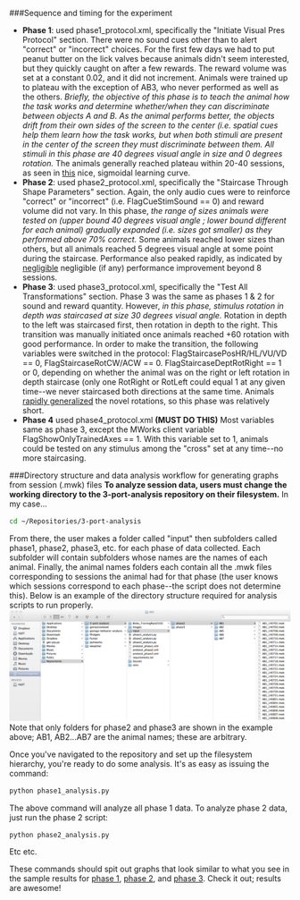 ###Sequence and timing for the experiment
* **Phase 1**: used phase1_protocol.xml, specifically the "Initiate Visual Pres Protocol" section. There were no sound cues other than to alert "correct" or "incorrect" choices. For the first few days we had to put peanut butter on the lick valves because animals didn't seem interested, but they quickly caught on after a few rewards. The reward volume was set at a constant 0.02, and it did not increment. Animals were trained up to plateau with the exception of AB3, who never performed as well as the others. *Briefly, the objective of this phase is to teach the animal how the task works and determine whether/when they can discriminate between objects A and B. As the animal performs better, the objects drift from their own sides of the screen to the center (i.e. spatial cues help them learn how the task works, but when both stimuli are present in the center of the screen they must discriminate between them. All stimuli in this phase are 40 degrees visual angle in size and 0 degrees rotation.* The animals generally reached plateau within 20-40 sessions, as seen in [this](https://github.com/coxlab/3-port-analysis/raw/master/readme-images/phase1-results/AB5-phase1-trials-in-center.png) nice, sigmoidal learning curve. 
* **Phase 2**: used phase2_protocol.xml, specifically the "Staircase Through Shape Parameters" section. Again, the only audio cues were to reinforce "correct" or "incorrect" (i.e. FlagCueStimSound == 0) and reward volume did not vary. In this phase, *the range of sizes animals were tested on (upper bound 40 degrees visual angle ; lower bound different for each animal) gradually expanded (i.e. sizes got smaller) as they performed above 70% correct.* Some animals reached lower sizes than others, but all animals reached 5 degrees visual angle at some point during the staircase. Performance also peaked rapidly, as indicated by [negligible](https://github.com/coxlab/3-port-analysis/raw/master/readme-images/phase2-results/pctcorrect-summary-smallerbins.png) negligible (if any) performance improvement beyond 8 sessions.
* **Phase 3**: used phase3_protocol.xml, specifically the "Test All Transformations" section. Phase 3 was the same as phases 1 & 2 for sound and reward quantity. However, *in this phase, stimulus rotation in depth was staircased at size 30 degrees visual angle.* Rotation in depth to the left was staircased first, then rotation in depth to the right. This transition was manually initiated once animals reached +60 rotation with good performance. In order to make the transition, the following variables were switched in the protocol: FlagStaircasePosHR/HL/VU/VD == 0, FlagStaircaseRotCW/ACW == 0. FlagStaircaseDeptRotRight == 1 or 0, depending on whether the animal was on the right or left rotation in depth staircase (only one RotRight or RotLeft could equal 1 at any given time--we never staircased both directions at the same time. Animals [rapidly generalized](https://github.com/coxlab/3-port-analysis/raw/master/readme-images/phase3-results/summary-SEM.png) the novel rotations, so this phase was relatively short.
* **Phase 4** used phase4_protocol.xml **(MUST DO THIS)** Most variables same as phase 3, except the MWorks client variable FlagShowOnlyTrainedAxes == 1. With this variable set to 1, animals could be tested on any stimulus among the "cross" set at any time--no more staircasing.

###Directory structure and data analysis workflow for generating graphs from session (.mwk) files
**To analyze session data, users must change the working directory to the 3-port-analysis repository on their filesystem.** In my case...
```bash
cd ~/Repositories/3-port-analysis
```
From there, the user makes a folder called "input" then subfolders called phase1, phase2, phase3, etc. for each phase of data collected. Each subfolder will contain subfolders whose names are the names of each animal. Finally, the animal names folders each contain all the .mwk files corresponding to sessions the animal had for that phase (the user knows which sessions correspond to each phase--the script does not determine this). Below is an example of the directory structure required for analysis scripts to run properly.
![analysis dir structure](https://github.com/coxlab/3-port-analysis/raw/master/readme-images/analysis-directory-structure.png)
Note that only folders for phase2 and phase3 are shown in the example above; AB1, AB2...AB7 are the animal names; these are arbitrary.

Once you've navigated to the repository and set up the filesystem hierarchy, you're ready to do some analysis. It's as easy as issuing the command:
```bash
python phase1_analysis.py
```
The above command will analyze all phase 1 data. To analyze phase 2 data, just run the phase 2 script:
```bash
python phase2_analysis.py
```
Etc etc.

These commands should spit out graphs that look similar to what you see in the sample results for [phase 1](https://github.com/coxlab/3-port-analysis/raw/master/readme-images/phase1-results), [phase 2](https://github.com/coxlab/3-port-analysis/raw/master/readme-images/phase2-results), and [phase 3](https://github.com/coxlab/3-port-analysis/raw/master/readme-images/phase3-results). Check it out; results are awesome!